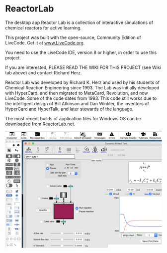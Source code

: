 # ReactorLab
The desktop app Reactor Lab is a collection of interactive simulations of chemical reactors for active learning.

This project was built with the open-source, Community Edition of LiveCode. Get it at www.LiveCode.org.

You need to use the LiveCode IDE, version 8 or higher, in order to use this project.

If you are interested, PLEASE READ THE WIKI FOR THIS PROJECT (see Wiki tab above) and contact Richard Herz.

Reactor Lab was developed by Richard K. Herz and used by his students of Chemical Reaction Engineering since 1993. The Lab was initially developed with HyperCard, and then migrated to MetaCard, Revolution, and now LiveCode. Some of the code dates from 1993. This code still works due to the intelligent design of Bill Atkinson and Dan Winkler, the inventors of HyperCard and HyperTalk, and later stewards of the language.

The most recent builds of application files for Windows OS can be downloaded from ReactorLab.net.

![RL wiki image 05](https://github.com/RichardHerz/ReactorLab/blob/master/index_graphics/wiki_05.png)

